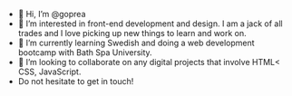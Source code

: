 - 👋 Hi, I’m @goprea
- 👀 I’m interested in front-end development and design. I am a jack of all trades and I love picking up new things to learn and work on.
- 🌱 I’m currently learning Swedish and doing a web development bootcamp with Bath Spa University. 
- 💞️ I’m looking to collaborate on any digital projects that involve HTML< CSS, JavaScript.
- Do not hesitate to get in touch!

<!---
goprea/goprea is a ✨ special ✨ repository because its `README.md` (this file) appears on your GitHub profile.
You can click the Preview link to take a look at your changes.
--->
